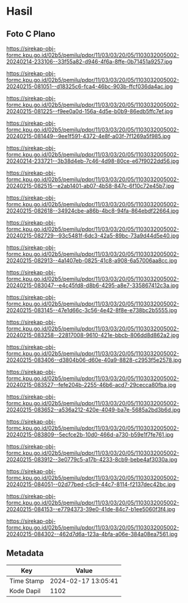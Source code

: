 # Hasil

## Foto C Plano

https://sirekap-obj-formc.kpu.go.id/02b5/pemilu/pdpr/11/03/03/20/05/1103032005002-20240214-233106--33f55a82-d946-4f6a-8ffe-0b71451a9257.jpg

https://sirekap-obj-formc.kpu.go.id/02b5/pemilu/pdpr/11/03/03/20/05/1103032005002-20240215-081051--d18325c6-fca4-46bc-903b-ffcf036da4ac.jpg

https://sirekap-obj-formc.kpu.go.id/02b5/pemilu/pdpr/11/03/03/20/05/1103032005002-20240215-081225--f9ee0a0d-156a-4d5e-b0b9-86edb5ffc7ef.jpg

https://sirekap-obj-formc.kpu.go.id/02b5/pemilu/pdpr/11/03/03/20/05/1103032005002-20240215-081449--9ee1f591-4372-4e8f-a03f-7f1269a5f985.jpg

https://sirekap-obj-formc.kpu.go.id/02b5/pemilu/pdpr/11/03/03/20/05/1103032005002-20240214-233721--3b38d4eb-7c46-4d98-80ce-e67f9022dd56.jpg

https://sirekap-obj-formc.kpu.go.id/02b5/pemilu/pdpr/11/03/03/20/05/1103032005002-20240215-082515--e2ab1401-ab07-4b58-847c-6f10c72e45b7.jpg

https://sirekap-obj-formc.kpu.go.id/02b5/pemilu/pdpr/11/03/03/20/05/1103032005002-20240215-082618--34924cbe-a86b-4bc8-94fa-864ebdf22664.jpg

https://sirekap-obj-formc.kpu.go.id/02b5/pemilu/pdpr/11/03/03/20/05/1103032005002-20240215-082729--93c5481f-6dc3-42a5-89bc-73a9d44d5e40.jpg

https://sirekap-obj-formc.kpu.go.id/02b5/pemilu/pdpr/11/03/03/20/05/1103032005002-20240215-082913--4a1407eb-0825-41c8-a908-6a57006aa8cc.jpg

https://sirekap-obj-formc.kpu.go.id/02b5/pemilu/pdpr/11/03/03/20/05/1103032005002-20240215-083047--e4c45fd8-d8b6-4295-a8e7-335867412c3a.jpg

https://sirekap-obj-formc.kpu.go.id/02b5/pemilu/pdpr/11/03/03/20/05/1103032005002-20240215-083145--47e1d66c-3c56-4e42-8f8e-e738bc2b5555.jpg

https://sirekap-obj-formc.kpu.go.id/02b5/pemilu/pdpr/11/03/03/20/05/1103032005002-20240215-083258--22817008-9610-421e-bbcb-806dd8d862a2.jpg

https://sirekap-obj-formc.kpu.go.id/02b5/pemilu/pdpr/11/03/03/20/05/1103032005002-20240215-083406--d3804b06-d60e-40a9-8828-c2953f5e2578.jpg

https://sirekap-obj-formc.kpu.go.id/02b5/pemilu/pdpr/11/03/03/20/05/1103032005002-20240215-083527--fefe204b-2255-46b6-acd7-29cecca80fba.jpg

https://sirekap-obj-formc.kpu.go.id/02b5/pemilu/pdpr/11/03/03/20/05/1103032005002-20240215-083652--a536a212-420e-4049-ba7e-5685a2bd3b6d.jpg

https://sirekap-obj-formc.kpu.go.id/02b5/pemilu/pdpr/11/03/03/20/05/1103032005002-20240215-083809--5ecfce2b-10d0-466d-a730-b59e1f7fe761.jpg

https://sirekap-obj-formc.kpu.go.id/02b5/pemilu/pdpr/11/03/03/20/05/1103032005002-20240215-083912--3e0779c5-a17b-4233-8cb9-bebe4af3030a.jpg

https://sirekap-obj-formc.kpu.go.id/02b5/pemilu/pdpr/11/03/03/20/05/1103032005002-20240215-084051--02d77bed-c5c9-44c7-8114-f2137dec42bc.jpg

https://sirekap-obj-formc.kpu.go.id/02b5/pemilu/pdpr/11/03/03/20/05/1103032005002-20240215-084153--e7794373-39e0-41de-84c7-b1ee5060f3f4.jpg

https://sirekap-obj-formc.kpu.go.id/02b5/pemilu/pdpr/11/03/03/20/05/1103032005002-20240215-084302--462d7d6a-123a-4bfa-a06e-384a08ea7561.jpg


## Metadata

| Key        | Value               |
| ---------- | ------------------- |
| Time Stamp | 2024-02-17 13:05:41 |
| Kode Dapil | 1102                |



